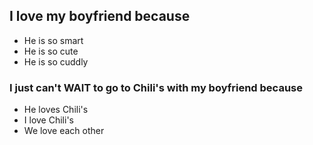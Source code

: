 ## I love my boyfriend because

* He is so smart
* He is so cute
* He is so cuddly

### I just can't WAIT to go to Chili's with my boyfriend because

* He loves Chili's
* I love Chili's
* We love each other
